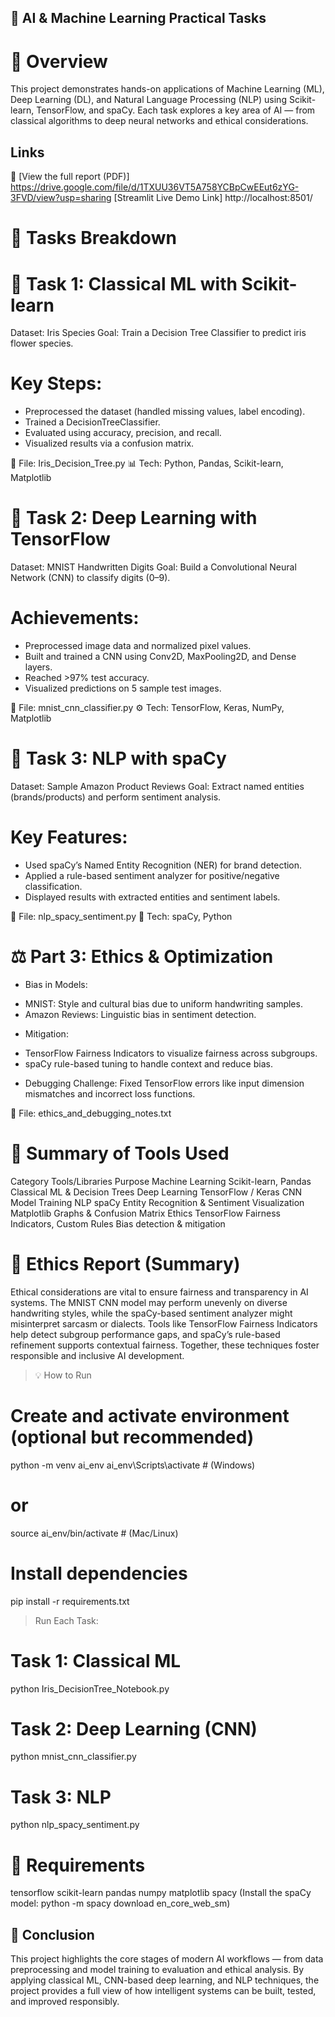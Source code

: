 ## 🧠 AI & Machine Learning Practical Tasks
# 📘 Overview

This project demonstrates hands-on applications of Machine Learning (ML), Deep Learning (DL), 
and Natural Language Processing (NLP) using Scikit-learn, TensorFlow, and spaCy.
Each task explores a key area of AI — from classical algorithms to deep neural networks and ethical considerations.

## Links
📄 [View the full report (PDF)]   https://drive.google.com/file/d/1TXUU36VT5A758YCBpCwEEut6zYG-3FVD/view?usp=sharing
    [Streamlit Live Demo Link]     http://localhost:8501/

# 🚀 Tasks Breakdown
# 🧩 Task 1: Classical ML with Scikit-learn

Dataset: Iris Species
Goal: Train a Decision Tree Classifier to predict iris flower species.
# Key Steps:

* Preprocessed the dataset (handled missing values, label encoding).
* Trained a DecisionTreeClassifier.
* Evaluated using accuracy, precision, and recall.
* Visualized results via a confusion matrix.

📁 File: Iris_Decision_Tree.py
📊 Tech: Python, Pandas, Scikit-learn, Matplotlib

# 🧠 Task 2: Deep Learning with TensorFlow

Dataset: MNIST Handwritten Digits
Goal: Build a Convolutional Neural Network (CNN) to classify digits (0–9).
# Achievements:
* Preprocessed image data and normalized pixel values.
* Built and trained a CNN using Conv2D, MaxPooling2D, and Dense layers.
* Reached >97% test accuracy.
* Visualized predictions on 5 sample test images.

📁 File: mnist_cnn_classifier.py
⚙️ Tech: TensorFlow, Keras, NumPy, Matplotlib

# 💬 Task 3: NLP with spaCy

Dataset: Sample Amazon Product Reviews
Goal: Extract named entities (brands/products) and perform sentiment analysis.
# Key Features:

* Used spaCy’s Named Entity Recognition (NER) for brand detection.
* Applied a rule-based sentiment analyzer for positive/negative classification.
* Displayed results with extracted entities and sentiment labels.

📁 File: nlp_spacy_sentiment.py
🧰 Tech: spaCy, Python

# ⚖️ Part 3: Ethics & Optimization

- Bias in Models:

* MNIST: Style and cultural bias due to uniform handwriting samples.
* Amazon Reviews: Linguistic bias in sentiment detection.

- Mitigation:

* TensorFlow Fairness Indicators to visualize fairness across subgroups.
* spaCy rule-based tuning to handle context and reduce bias.

- Debugging Challenge: Fixed TensorFlow errors like input dimension mismatches and incorrect loss functions.

📄 File: ethics_and_debugging_notes.txt


# 🧩 Summary of Tools Used
Category	Tools/Libraries	Purpose
Machine Learning	Scikit-learn, Pandas	Classical ML & Decision Trees
Deep Learning	TensorFlow / Keras	CNN Model Training
NLP	spaCy	Entity Recognition & Sentiment
Visualization	Matplotlib	Graphs & Confusion Matrix
Ethics	TensorFlow Fairness Indicators, Custom Rules	Bias detection & mitigation

# 🧾 Ethics Report (Summary)

Ethical considerations are vital to ensure fairness and transparency in AI systems. 
The MNIST CNN model may perform unevenly on diverse handwriting styles, while the spaCy-based sentiment 
analyzer might misinterpret sarcasm or dialects. Tools like TensorFlow Fairness Indicators help detect subgroup performance gaps, 
and spaCy’s rule-based refinement supports contextual fairness. Together, these techniques foster responsible and inclusive AI development.

> 💡 How to Run
# Create and activate environment (optional but recommended)
python -m venv ai_env
ai_env\Scripts\activate   # (Windows)
# or
source ai_env/bin/activate  # (Mac/Linux)
# Install dependencies
pip install -r requirements.txt


> Run Each Task:
# Task 1: Classical ML
python Iris_DecisionTree_Notebook.py
# Task 2: Deep Learning (CNN)
python mnist_cnn_classifier.py
# Task 3: NLP
python nlp_spacy_sentiment.py


# 🧰 Requirements
tensorflow
scikit-learn
pandas
numpy
matplotlib
spacy
(Install the spaCy model: python -m spacy download en_core_web_sm)

## 🏁 Conclusion

This project highlights the core stages of modern AI workflows — from data preprocessing 
and model training to evaluation and ethical analysis.
By applying classical ML, CNN-based deep learning, and NLP techniques, the project provides 
a full view of how intelligent systems can be built, tested, and improved responsibly.